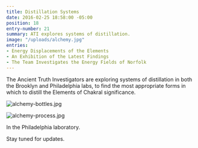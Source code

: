 ```yaml
---
title: Distillation Systems
date: 2016-02-25 18:58:00 -05:00
position: 18
entry-number: 21
summary: ATI explores systems of distillation.
image: "/uploads/alchemy.jpg"
entries:
- Energy Displacements of the Elements
- An Exhibition of the Latest Findings
- The Team Investigates the Energy Fields of Norfolk
---
```


The Ancient Truth Investigators are exploring systems of distillation in both the Brooklyn and Philadelphia labs, to find the most appropriate forms in which to distill the Elements of Chakral significance.

![alchemy-bottles.jpg](/uploads/alchemy-bottles.jpg)

![alchemy-process.jpg](/uploads/alchemy-process.jpg)

In the Philadelphia laboratory.

Stay tuned for updates.